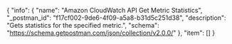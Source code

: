 {
  "info": {
    "name": "Amazon CloudWatch API Get Metric Statistics",
    "_postman_id": "f17cf002-9de6-4f09-a5a8-b31d5c251d38",
    "description": "Gets statistics for the specified metric.",
    "schema": "https://schema.getpostman.com/json/collection/v2.0.0/"
  },
  "item": []
}